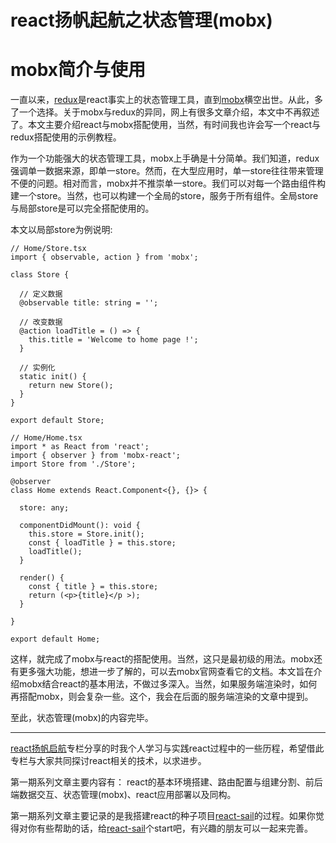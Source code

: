 # react扬帆起航之状态管理(mobx)

# mobx简介与使用
一直以来，[redux](https://redux.js.org/)是react事实上的状态管理工具，直到[mobx](https://github.com/mobxjs/mobx)横空出世。从此，多了一个选择。关于mobx与redux的异同，网上有很多文章介绍，本文中不再叙述了。本文主要介绍react与mobx搭配使用，当然，有时间我也许会写一个react与redux搭配使用的示例教程。

作为一个功能强大的状态管理工具，mobx上手确是十分简单。我们知道，redux强调单一数据来源，即单一store。然而，在大型应用时，单一store往往带来管理不便的问题。相对而言，mobx并不推崇单一store。我们可以对每一个路由组件构建一个store。当然，也可以构建一个全局的store，服务于所有组件。全局store与局部store是可以完全搭配使用的。

本文以局部store为例说明:

```tsx
// Home/Store.tsx
import { observable, action } from 'mobx';

class Store {

  // 定义数据
  @observable title: string = '';

  // 改变数据
  @action loadTitle = () => {
    this.title = 'Welcome to home page !';
  }

  // 实例化
  static init() {
    return new Store();
  }
}

export default Store;
```

```tsx
// Home/Home.tsx
import * as React from 'react';
import { observer } from 'mobx-react';
import Store from './Store';

@observer
class Home extends React.Component<{}, {}> {

  store: any;

  componentDidMount(): void {
    this.store = Store.init();
    const { loadTitle } = this.store;
    loadTitle();
  }

  render() {
    const { title } = this.store;
    return (<p>{title}</p >);
  }

}

export default Home;
```


这样，就完成了mobx与react的搭配使用。当然，这只是最初级的用法。mobx还有更多强大功能，想进一步了解的，可以去mobx官网查看它的文档。本文旨在介绍mobx结合react的基本用法，不做过多深入。当然，如果服务端渲染时，如何再搭配mobx，则会复杂一些。这个，我会在后面的服务端渲染的文章中提到。


至此，状态管理(mobx)的内容完毕。

***

[react扬帆启航](https://segmentfault.com/blog/react-sail)专栏分享的时我个人学习与实践react过程中的一些历程，希望借此专栏与大家共同探讨react相关的技术，以求进步。

第一期系列文章主要内容有： react的基本环境搭建、路由配置与组建分割、前后端数据交互、状态管理(mobx)、react应用部署以及同构。

第一期系列文章主要记录的是我搭建react的种子项目[react-sail](https://github.com/vdfor/react-sail)的过程。如果你觉得对你有些帮助的话，给[react-sail](https://github.com/vdfor/react-sail)个start吧，有兴趣的朋友可以一起来完善。
